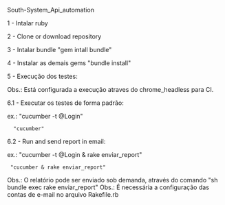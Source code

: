 South-System_Api_automation

1 - Intalar ruby

2 - Clone or download repository

3 - Intalar bundle "gem intall bundle"

4 - Instalar as demais gems "bundle install"

5 - Execução dos testes:

Obs.: Está configurada a execução atraves do chrome_headless para CI.

6.1 - Executar os testes de forma padrão:

 ex.: "cucumber -t @Login"

      "cucumber"

6.2 - Run and send report in email:

ex.: "cucumber -t @Login & rake enviar_report"

     "cucumber & rake enviar_report"

Obs.: O relatório pode ser enviado sob demanda, através do comando "sh bundle exec rake enviar_report"
Obs.: É necessária a configuração das contas de e-mail no arquivo Rakefile.rb
